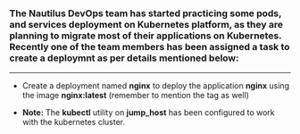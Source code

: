 ### The Nautilus DevOps team has started practicing some pods, and services deployment on Kubernetes platform, as they are planning to migrate most of their applications on Kubernetes. Recently one of the team members has been assigned a task to create a deploymnt as per details mentioned below:
---


* Create a deployment named **nginx** to deploy the application **nginx** using the image **nginx:latest** (remember to mention the tag as well)

* **Note:** The **kubectl** utility on **jump_host** has been configured to work with the kubernetes cluster.